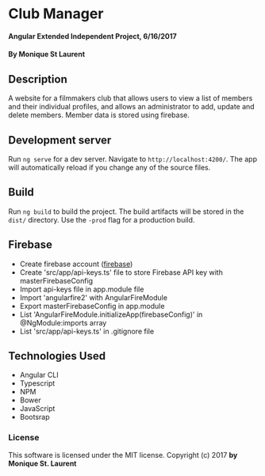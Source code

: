 # Club Manager

#### Angular Extended Independent Project, 6/16/2017

#### By Monique St Laurent

## Description

A website for a filmmakers club that allows users to view a list of members and their individual profiles, and allows an administrator to add, update and delete members. Member data is stored using firebase.

## Development server

Run `ng serve` for a dev server. Navigate to `http://localhost:4200/`. The app will automatically reload if you change any of the source files.

## Build

Run `ng build` to build the project. The build artifacts will be stored in the `dist/` directory. Use the `-prod` flag for a production build.

## Firebase

* Create firebase account ([firebase](https://firebase.google.com/))
* Create 'src/app/api-keys.ts' file to store Firebase API key with masterFirebaseConfig
* Import api-keys file in app.module file
* Import 'angularfire2' with AngularFireModule
* Export masterFirebaseConfig in app.module
* List 'AngularFireModule.initializeApp(firebaseConfig)' in @NgModule:imports array
* List 'src/app/api-keys.ts' in .gitignore file


## Technologies Used

* Angular CLI
* Typescript
* NPM
* Bower
* JavaScript
* Bootsrap

### License

This software is licensed under the MIT license.
Copyright (c) 2017 **by Monique St. Laurent**
